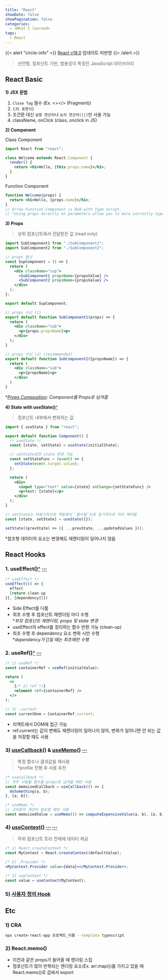 ```yaml
---
title: "React"
showDate: false
showPagination: false
categories:
  - <What I learned>
tags:
  - React
---
```


{{< alert "circle-info" >}}
[React v18.0](/posts/studies/react/react-v18.0/) 업데이트 미반영
{{< /alert >}}

> 선언형, 컴포넌트 기반, 범용성이 특징인 JavaScript 라이브러리

## React Basic

**1\) JSX 문법**

1. `Close Tag` 필수 (Ex. <></> (Fragment))
2. `{JS 표현식}`
3. 조건문 대신 `삼항 연산자`나 `논리 연산자(||)`만 사용 가능
4. className, onClick (class, onclick in JS)

**2\) Component**

Class Component

```jsx
import React from "react";

class Welcome extends React.Component {
  render() {
    return <h1>Hello, {this.props.name}</h1>;
  }
}
```

Function Component

```jsx
function Welcome(props) {
  return <h1>Hello, {props.name}</h1>;
}
// Arrow Function Component is Bad with Type Script.
// "Using props directly on parameters allow you to more correctly type components and avoid false positives while also being more flexible."
```

**3\) Props**

> 상위 컴포넌트에서 전달받은 값 (read only)

```jsx
import SubComponent1 from "./SubComponent1";
import SubComponent2 from "./SubComponent2";

// props 발신
const SupComponent = () => {
  return (
    <div className="sup">
      <SubComponent1 propsName={propsValue} />
      <SubComponent2 propsName={propsValue} />
    </div>
  );
};

export default SupComponent;
```

```jsx
// props 수신 (1)
export default function SubComponent1(props) => {
  return (
    <div className="sub">
      <p>{props.propsName}<p>
    </div>
  );
}
```

```jsx
// props 수신 (2) (recommended)
export default function SubComponent2({propsName}) => {
  return (
    <div className="sub">
      <p>{propsName}<p>
    </div>
  )
}
```

\*_[Props Composition](https://ko.reactjs.org/docs/context.html#before-you-use-context): Component를 Props로 넘겨줌_

**4\) State with useState()**[^](https://ko.reactjs.org/docs/hooks-reference.html#usestate)

> 컴포넌트 내부에서 변화하는 값

```jsx
import { useState } from "react";

export default function Component() {
  /* useState */
  const [state, setState] = useState(initialState);

  // setState로만 state 변경 가능
  const setStateFunc = (event) => {
    setState(event.target.value);
  };

  return (
    <div>
      <input type="text" value={state} onChange={setStateFunc} />
      <p>text: {state}</p>
    </div>
  );
}
```

```jsx
// setState는 비동기적으로 작동해서 `함수형`으로 동기적으로 처리 해야함
const [state, setState] = useState({});

setState((prevState) => ({ ...prevState, ...updatedValues }));
```

\*참조형 데이터의 요소는 변경해도 재랜더링이 일어나지 않음

## React Hooks

### 1. useEffect()[^](https://ko.reactjs.org/docs/hooks-reference.html#useeffect) [⋯](/storage/wil/javascript/ex-react/#useeffect)

```jsx
/* useEffect */
useEffect(() => {
  effect
  [return clean-up
}[, [dependency]]])
```

- Side Effect를 다룸
- 최초 수행 후 컴포넌트 재랜더링 마다 수행  
  \*_부모 컴포넌트 재랜더링, props 및 state 변경_
- useEffect의 effect를 정리하는 함수 반환 가능 (clean-up)
- 최초 수행 후 dependency 요소 변화 시만 수행  
  \*_dependency가 []일 때는 최초에만 수행_

### 2. useRef()[^](https://ko.reactjs.org/docs/hooks-reference.html#useref) [⋯](https://github.com/YuchanJeong/_WIL/blob/master/JavaScript/ex/ex-React-UseRef.md)

```jsx
/* 1) useRef */
const containerRef = useRef(initialValue);

return (
  <>
    {/* 2) ref */}
    <element ref={containerRef} />
  </>
);

// 3) .current
const currentDom = ContainerRef.current;
```

- 리액트에서 DOM에 접근 가능
- ref.current는 값이 변해도 재랜더링이 일어나지 않아, 변화가 일어나면 안 되는 값을 저장할 때도 사용

### 3) [useCallback](https://ko.reactjs.org/docs/hooks-reference.html#usecallback)() & [useMemo](https://ko.reactjs.org/docs/hooks-reference.html#usememo)() [⋯](https://github.com/YuchanJeong/_WIL/blob/master/JavaScript/ex/ex-React-useCallbackMemo.md)

> 특정 함수나 결과값을 재사용  
> \*profile 진행 후 사용 추천

```jsx
/* useCallback */
// 자주 사용될 함수를 props로 넘겨줄 때만 사용
const memoizedCallback = useCallback(() => {
  doSomething(a, b);
}, [a, b]);

/* useMemo */
// 고비용의 계산이 필요할 때만 사용
const memoizedValue = useMemo(() => computeExpensiveValue(a, b), [a, b]);
```

### 4) [useContext](https://ko.reactjs.org/docs/hooks-reference.html#usecontext)() [⋯](https://github.com/YuchanJeong/_WIL/blob/master/JavaScript/ex/ex-React-useContext1.md) [⋯](https://github.com/YuchanJeong/_WIL/blob/master/JavaScript/ex/ex-React-useContext2.md)

> 하위 컴포넌트 트리 전체에 데이터 제공

```jsx
/* 1) React.createContext */
const MyContext = React.createContext(defaultValue);

/* 2) .Provider */
<MyContext.Provider value={data}></MyContext.Provider>;
```

```jsx
/* 3) useContext */
const value = useContext(MyContext);
```

### 5) [사용자 정의 Hook](https://ko.reactjs.org/docs/hooks-custom.html)

## Etc

### 1) CRA

```bash
npx create-react-app 프로젝트_이름 --template typescript
```

### 2) React.memo()

- 이전과 같은 props가 들어올 때 렌더링 스킵
- 컴포넌트가 많이 반복되는 렌더링 요소(Ex. arr.map())를 가지고 있을 때 React.memo()로 감싸서 export
